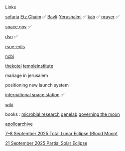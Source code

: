 Links

[sefaria](https://www.sefaria.org.il/translations/en) [Etz Chaim](https://www.sefaria.org/Sefer_Etz_Chaim?tab=contents) ✅ [Bavli](https://www.sefaria.org/texts/Talmud/Bavli)-[Yerushalmi](https://www.sefaria.org/texts/Talmud/Yerushalmi) ✅ [kab](https://www.kab.co.il/) ✅ [prayer](https://www.youtube.com/@RabbiMarkZ/releases) ✅

[space.gov](https://www.space.gov.il)  ✅

[dsn](https://eyes.nasa.gov/apps/dsn-now/dsn.html) ✅

[rsoe-edis](https://rsoe-edis.org/eventMap)

[ncbi](https://www.ncbi.nlm.nih.gov/guide/sequence-analysis/)

[thekotel](https://thekotel.org/he/) [templeinstitute](https://templeinstitute.org)

mariage in jerusalem 

positioning new launch system


[international space station](https://www.nasa.gov/wp-content/uploads/2023/05/iss-blowout-updated-view-2023-300.png) ✅

[wiki](https://github.com/melekhmashiach/melekhmashiach/wiki)

books : [microbial research](https://www.nasa.gov/wp-content/uploads/2021/10/microbial_research_2021_tagged.pdf) [genelab](https://www.nasa.gov/wp-content/uploads/2018/05/np-2017-06-020-jsc_a_researchers_guide_to_genelab-tagged_0.pdf) [governing the moon](https://www.nasa.gov/wp-content/uploads/2025/02/governing-the-moon-sp-2024-4559-ebook.pdf) 

[apolloarchive](https://apolloarchive.com/)


[7–8 September 2025 Total Lunar Eclipse (Blood Moon)](https://www.timeanddate.com/eclipse/lunar/2025-september-7) 

[21 September 2025 Partial Solar Eclipse](https://www.timeanddate.com/eclipse/solar/2025-september-21) 

